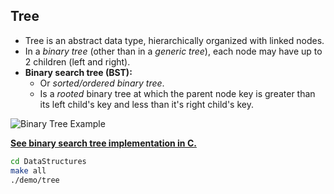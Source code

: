 ## Tree

- Tree is an abstract data type, hierarchically organized with linked nodes.
- In a *binary tree* (other than in a *generic tree*), each node may have up to 2 children (left and right).
- **Binary search tree (BST):**
  - Or *sorted/ordered binary tree*.
  - Is a *rooted* binary tree at which the parent node key is greater than its left child's key and less than it's right child's key.

![Binary Tree Example](binary-tree.png)

**[See binary search tree implementation in C.](tree.c)**

~~~bash
cd DataStructures       
make all                    
./demo/tree
~~~